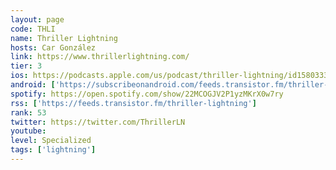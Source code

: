 ```yaml
---
layout: page
code: THLI
name: Thriller Lightning
hosts: Car González
link: https://www.thrillerlightning.com/
tier: 3
ios: https://podcasts.apple.com/us/podcast/thriller-lightning/id1580333058?uo=4
android: ['https://subscribeonandroid.com/feeds.transistor.fm/thriller-lightning']
spotify: https://open.spotify.com/show/22MCOGJV2P1yzMKrX0w7ry
rss: ['https://feeds.transistor.fm/thriller-lightning']
rank: 53
twitter: https://twitter.com/ThrillerLN
youtube: 
level: Specialized
tags: ['lightning']
---
```

